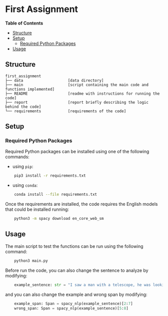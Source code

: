 # First Assignment

<!-- START doctoc generated TOC please keep comment here to allow auto update -->
<!-- DON'T EDIT THIS SECTION, INSTEAD RE-RUN doctoc TO UPDATE -->
**Table of Contents**

- [Structure](#structure)
- [Setup](#setup)
  - [Required Python Packages](#required-python-packages)
- [Usage](#usage)

<!-- END doctoc generated TOC please keep comment here to allow auto update -->


## Structure

    first_assignment
    ├── data                    [data directory]
    ├── main                    [script containing the main code and functions implemented]
    ├── README                  [readme with instructions for running the code]
    ├── report                  [report briefly describing the logic behind the code]
    └── requirements            [requirements of the code]


## Setup

### Required Python Packages

Required Python packages can be installed using one of the following commands:

* using `pip`:

```bash
    pip3 install -r requirements.txt
```

* using `conda`:

```bash
    conda install --file requirements.txt
```

Once the requirements are installed, the code requires the English models that could be installed running: 

```bash
    python3 -m spacy download en_core_web_sm
```


## Usage

The main script to test the functions can be run using the following command:

```bash
    python3 main.py
```

Before run the code, you can also change the sentence to analyze by modifying:

```python
    example_sentence: str = "I saw a man with a telescope, he was looking at the Moon."
```

and you can also change the example and wrong span by modifying:

```python
    example_span: Span = spacy_nlp(example_sentence)[2:7]
    wrong_span: Span = spacy_nlp(example_sentence)[5:8]
```
